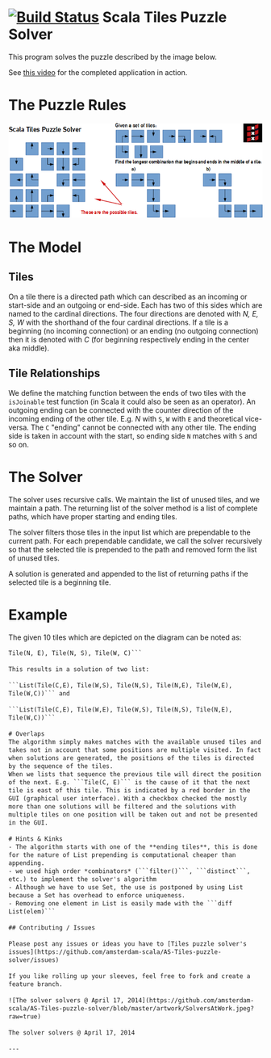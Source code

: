 [![Build Status](https://travis-ci.org/amsterdam-scala/AS-Tiles-puzzle-solver.svg?branch=master)](https://travis-ci.org/amsterdam-scala/AS-Tiles-puzzle-solver)
Scala Tiles Puzzle Solver
=========================
This program solves the puzzle described by the image below.

See [this video](https://www.youtube.com/watch?v=nCueZPHwbO4 "Youtube") for the completed application in action.

# The Puzzle Rules

![puzzle](https://raw.githubusercontent.com/amsterdam-scala/AS-Tiles-puzzle-solver/master/artwork/DrawnTilesRules.png)

# The Model

## Tiles

On a tile there is a directed path which can described as an incoming or start-side and an outgoing or end-side. Each has two of this sides which are named to the cardinal directions. The four directions are denoted with *N, E, S, W* with the shorthand of the four cardinal directions. If a tile is a beginning (no incoming connection) or an ending (no outgoing connection) then it is denoted with *C* (for beginning respectively ending in the center aka middle).

## Tile Relationships

We define the matching function between the ends of two tiles with the ```isJoinable``` test function (in Scala it could also be seen as an operator). An outgoing ending can be connected with the counter direction of the incoming ending of the other tile. E.g. *N* with ```S```, ```W``` with ```E``` and theoretical vice-versa. The ```C``` "ending" cannot be connected with any other tile. The ending side is taken in account with the start, so ending side ```N``` matches with ```S``` and so on.

# The Solver

The solver uses recursive calls. We maintain the list of unused tiles, and we maintain a path. The returning list of the solver method is a list of complete paths, which have proper starting and ending tiles.

The solver filters those tiles in the input list which are prependable to the current path. For each prependable candidate, we call the solver recursively so that the selected tile is prepended to the path and removed form the list of unused tiles.

A solution is generated and appended to the list of returning paths if the selected tile is a beginning tile.

# Example
The given 10 tiles which are depicted on the diagram can be noted as:

```Tile(S, E), Tile(W, E), Tile(N, C), Tile(C, E), Tile(W, S), Tile(C, E), Tile(S, W),
Tile(N, E), Tile(N, S), Tile(W, C)```

This results in a solution of two list:

```List(Tile(C,E), Tile(W,S), Tile(N,S), Tile(N,E), Tile(W,E), Tile(W,C))``` and

```List(Tile(C,E), Tile(W,E), Tile(W,S), Tile(N,S), Tile(N,E), Tile(W,C))```

# Overlaps
The algorithm simply makes matches with the available unused tiles and takes not in account that some positions are multiple visited. In fact when solutions are generated, the positions of the tiles is directed by the sequence of the tiles.
When we lists that sequence the previous tile will direct the position of the next. E.g. ```Tile(C, E)``` is the cause of it that the next tile is east of this tile. This is indicated by a red border in the GUI (graphical user interface). With a checkbox checked the mostly more than one solutions will be filtered and the solutions with multiple tiles on one position will be taken out and not be presented in the GUI.

# Hints & Kinks 
- The algorithm starts with one of the **ending tiles**, this is done for the nature of List prepending is computational cheaper than appending.
- we used high order *combinators* (```filter()```, ```distinct```, etc.) to implement the solver's algorithm
- Although we have to use Set, the use is postponed by using List because a Set has overhead to enforce uniqueness. 
- Removing one element in List is easily made with the ```diff List(elem)```

## Contributing / Issues

Please post any issues or ideas you have to [Tiles puzzle solver's issues](https://github.com/amsterdam-scala/AS-Tiles-puzzle-solver/issues)

If you like rolling up your sleeves, feel free to fork and create a feature branch.

![The solver solvers @ April 17, 2014](https://github.com/amsterdam-scala/AS-Tiles-puzzle-solver/blob/master/artwork/SolversAtWork.jpeg?raw=true)

The solver solvers @ April 17, 2014

---
